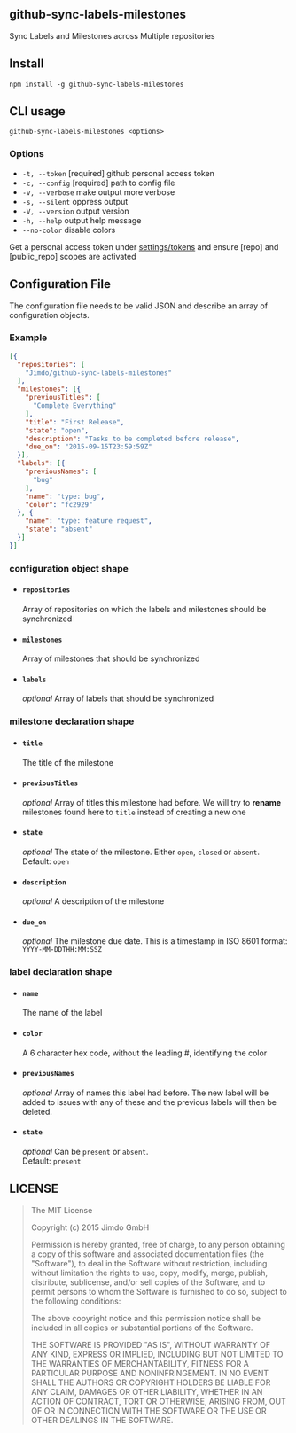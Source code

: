 github-sync-labels-milestones
-----------------------------

Sync Labels and Milestones across Multiple repositories

Install
-------

`npm install -g github-sync-labels-milestones`


CLI usage
---------

`github-sync-labels-milestones <options>`

### Options

  - `-t, --token`
    [required] github personal access token
  - `-c, --config`
    [required] path to config file
  - `-v, --verbose`
    make output more verbose
  - `-s, --silent`
    oppress output
  - `-V, --version`
    output version
  - `-h, --help`
    output help message
  - `--no-color`
    disable colors


Get a personal access token under [settings/tokens](https://github.com/settings/tokens)
and ensure [repo] and [public_repo] scopes are activated


Configuration File
------------------

The configuration file needs to be valid JSON and describe
an array of configuration objects.

### Example

```json
[{
  "repositories": [
    "Jimdo/github-sync-labels-milestones"
  ],
  "milestones": [{
    "previousTitles": [
      "Complete Everything"
    ],
    "title": "First Release",
    "state": "open",
    "description": "Tasks to be completed before release",
    "due_on": "2015-09-15T23:59:59Z"
  }],
  "labels": [{
    "previousNames": [
      "bug"
    ],
    "name": "type: bug",
    "color": "fc2929"
  }, {
    "name": "type: feature request",
    "state": "absent"
  }]
}]
```

### configuration object shape
  
  - #### `repositories`

    Array of repositories on which the labels and milestones
    should be synchronized

  - #### `milestones`

    Array of milestones that should be synchronized

  - #### `labels` 

    _optional_ Array of labels that should be synchronized

### milestone declaration shape

  - #### `title`

    The title of the milestone

  - #### `previousTitles`

    _optional_ Array of titles this milestone had before.
    We will try to __rename__ milestones found here to `title` 
    instead of creating a new one

  - #### `state`

    _optional_ The state of the milestone. Either `open`, `closed` or `absent`.   
    Default: `open`  

  - #### `description`

    _optional_ A description of the milestone

  - #### `due_on`

    _optional_ The milestone due date. This is a timestamp in ISO 8601 format:  
    `YYYY-MM-DDTHH:MM:SSZ`
 

### label declaration shape

  - #### `name`

    The name of the label

  - #### `color`

    A 6 character hex code, without the leading #, identifying the color

  - #### `previousNames`

    _optional_ Array of names this label had before.
    The new label will be added to issues with any of these
    and the previous labels will then be deleted.

  - #### `state`

    _optional_ Can be `present` or `absent`.   
    Default: `present`  


LICENSE
-------

> The MIT License
> 
> Copyright (c) 2015 Jimdo GmbH
> 
> Permission is hereby granted, free of charge, to any person obtaining a copy
> of this software and associated documentation files (the "Software"), to deal
> in the Software without restriction, including without limitation the rights
> to use, copy, modify, merge, publish, distribute, sublicense, and/or sell
> copies of the Software, and to permit persons to whom the Software is
> furnished to do so, subject to the following conditions:
> 
> The above copyright notice and this permission notice shall be included in
> all copies or substantial portions of the Software.
> 
> THE SOFTWARE IS PROVIDED "AS IS", WITHOUT WARRANTY OF ANY KIND, EXPRESS OR
> IMPLIED, INCLUDING BUT NOT LIMITED TO THE WARRANTIES OF MERCHANTABILITY,
> FITNESS FOR A PARTICULAR PURPOSE AND NONINFRINGEMENT. IN NO EVENT SHALL THE
> AUTHORS OR COPYRIGHT HOLDERS BE LIABLE FOR ANY CLAIM, DAMAGES OR OTHER
> LIABILITY, WHETHER IN AN ACTION OF CONTRACT, TORT OR OTHERWISE, ARISING FROM,
> OUT OF OR IN CONNECTION WITH THE SOFTWARE OR THE USE OR OTHER DEALINGS IN
> THE SOFTWARE.
